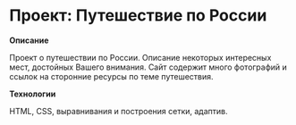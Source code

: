 # Проект: Путешествие по России

**Описание**

Проект о путешествии по России. Описание некоторых интересных мест, достойных Вашего внимания.
Сайт содержит много фотографий и ссылок на сторонние ресурсы по теме путешествия.

**Технологии**

HTML, CSS, выравнивания и построения сетки, адаптив.


